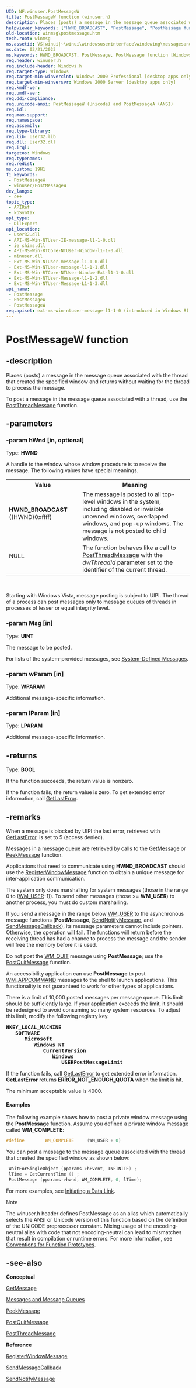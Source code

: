 ```yaml
---
UID: NF:winuser.PostMessageW
title: PostMessageW function (winuser.h)
description: Places (posts) a message in the message queue associated with the thread that created the specified window and returns without waiting for the thread to process the message. (Unicode)
helpviewer_keywords: ["HWND_BROADCAST", "PostMessage", "PostMessage function [Windows and Messages]", "PostMessageW", "_win32_PostMessage", "_win32_postmessage_cpp", "winmsg.postmessage", "winui._win32_postmessage", "winuser/PostMessage", "winuser/PostMessageW"]
old-location: winmsg\postmessage.htm
tech.root: winmsg
ms.assetid: VS|winui|~\winui\windowsuserinterface\windowing\messagesandmessagequeues\messagesandmessagequeuesreference\messagesandmessagequeuesfunctions\postmessage.htm
ms.date: 03/21/2023
ms.keywords: HWND_BROADCAST, PostMessage, PostMessage function [Windows and Messages], PostMessageA, PostMessageW, _win32_PostMessage, _win32_postmessage_cpp, winmsg.postmessage, winui._win32_postmessage, winuser/PostMessage, winuser/PostMessageA, winuser/PostMessageW
req.header: winuser.h
req.include-header: Windows.h
req.target-type: Windows
req.target-min-winverclnt: Windows 2000 Professional [desktop apps only]
req.target-min-winversvr: Windows 2000 Server [desktop apps only]
req.kmdf-ver: 
req.umdf-ver: 
req.ddi-compliance: 
req.unicode-ansi: PostMessageW (Unicode) and PostMessageA (ANSI)
req.idl: 
req.max-support: 
req.namespace: 
req.assembly: 
req.type-library: 
req.lib: User32.lib
req.dll: User32.dll
req.irql: 
targetos: Windows
req.typenames: 
req.redist: 
ms.custom: 19H1
f1_keywords:
 - PostMessageW
 - winuser/PostMessageW
dev_langs:
 - c++
topic_type:
 - APIRef
 - kbSyntax
api_type:
 - DllExport
api_location:
 - User32.dll
 - API-MS-Win-NTUser-IE-message-l1-1-0.dll
 - ie_shims.dll
 - API-MS-Win-RTCore-NTUser-Window-l1-1-0.dll
 - minuser.dll
 - Ext-MS-Win-NTUser-message-l1-1-0.dll
 - Ext-MS-Win-NTUser-message-l1-1-1.dll
 - Ext-MS-Win-RTCore-NTUser-Window-Ext-l1-1-0.dll
 - Ext-MS-Win-NTUser-Message-l1-1-2.dll
 - Ext-MS-Win-NTUser-Message-L1-1-3.dll
api_name:
 - PostMessage
 - PostMessageA
 - PostMessageW
req.apiset: ext-ms-win-ntuser-message-l1-1-0 (introduced in Windows 8)
---
```


# PostMessageW function


## -description

Places (posts) a message in the message queue associated with the thread that created the specified window and returns without waiting for the thread to process the message.

To post a message in the message queue associated with a thread, use the <a href="/windows/desktop/api/winuser/nf-winuser-postthreadmessagea">PostThreadMessage</a> function.

## -parameters

### -param hWnd [in, optional]

Type: <b>HWND</b>

A handle to the window whose window procedure is to receive the message. The following values have special meanings.

<table>
<tr>
<th>Value</th>
<th>Meaning</th>
</tr>
<tr>
<td width="40%"><a id="HWND_BROADCAST"></a><a id="hwnd_broadcast"></a><dl>
<dt><b>HWND_BROADCAST</b></dt>
<dt>((HWND)0xffff)</dt>
</dl>
</td>
<td width="60%">
The message is posted to all top-level windows in the system, including disabled or invisible unowned windows, overlapped windows, and pop-up windows. The message is not posted to child windows.

</td>
</tr>
<tr>
<td width="40%">
<dl>
<dt>NULL</dt>
</dl>
</td>
<td width="60%">
The function behaves like a call to <a href="/windows/desktop/api/winuser/nf-winuser-postthreadmessagea">PostThreadMessage</a> with the <i>dwThreadId</i> parameter set to the identifier of the current thread.

</td>
</tr>
</table>
 

Starting with Windows Vista, message posting is subject to UIPI. The thread of a process can post messages only to message queues of threads in processes of lesser or equal integrity level.

### -param Msg [in]

Type: <b>UINT</b>

The message to be posted.

For lists of the system-provided messages, see <a href="/windows/desktop/winmsg/about-messages-and-message-queues">System-Defined Messages</a>.

### -param wParam [in]

Type: <b>WPARAM</b>

Additional message-specific information.

### -param lParam [in]

Type: <b>LPARAM</b>

Additional message-specific information.

## -returns

Type: <b>BOOL</b>

If the function succeeds, the return value is nonzero.

If the function fails, the return value is zero. To get extended error information, call <a href="/windows/desktop/api/errhandlingapi/nf-errhandlingapi-getlasterror">GetLastError</a>.

## -remarks

 When a message is blocked by UIPI the last error, retrieved with <a href="/windows/desktop/api/errhandlingapi/nf-errhandlingapi-getlasterror">GetLastError</a>, is set to 5 (access denied).

Messages in a message queue are retrieved by calls to the <a href="/windows/desktop/api/winuser/nf-winuser-getmessage">GetMessage</a> or <a href="/windows/desktop/api/winuser/nf-winuser-peekmessagea">PeekMessage</a> function.

Applications that need to communicate using <b>HWND_BROADCAST</b> should use the <a href="/windows/desktop/api/winuser/nf-winuser-registerwindowmessagea">RegisterWindowMessage</a> function to obtain a unique message for inter-application communication.

The system only does marshalling for system messages (those in the range 0 to (<a href="/windows/desktop/winmsg/wm-user">WM_USER</a>-1)). To send other messages (those &gt;= <b>WM_USER</b>) to another process, you must do custom marshalling.

If you send a message in the range below <a href="/windows/desktop/winmsg/wm-user">WM_USER</a> to the asynchronous message functions (<b>PostMessage</b>, <a href="/windows/desktop/api/winuser/nf-winuser-sendnotifymessagea">SendNotifyMessage</a>, and <a href="/windows/desktop/api/winuser/nf-winuser-sendmessagecallbacka">SendMessageCallback</a>), its message parameters cannot include pointers. Otherwise, the operation will fail. The functions will return before the receiving thread has had a chance to process the message and the sender will free the memory before it is used.

Do not post the <a href="/windows/desktop/winmsg/wm-quit">WM_QUIT</a> message using <b>PostMessage</b>; use the <a href="/windows/desktop/api/winuser/nf-winuser-postquitmessage">PostQuitMessage</a> function.

 An accessibility application can use <b>PostMessage</b> to post <a href="/windows/desktop/inputdev/wm-appcommand">WM_APPCOMMAND</a> messages  to the shell to launch applications. This  functionality is not guaranteed to work for other types of applications.

There is a limit of 10,000 posted messages per message queue. This limit should be sufficiently large.  If your application exceeds the limit, it should be redesigned to avoid consuming so many system resources. To adjust this limit, modify the following registry key.

<pre><b>HKEY_LOCAL_MACHINE</b>
   <b>SOFTWARE</b>
      <b>Microsoft</b>
         <b>Windows NT</b>
            <b>CurrentVersion</b>
               <b>Windows</b>
                  <b>USERPostMessageLimit</b></pre>

If the function fails, call <a href="/windows/desktop/api/errhandlingapi/nf-errhandlingapi-getlasterror">GetLastError</a> to get extended error information. <b>GetLastError</b> returns <b>ERROR_NOT_ENOUGH_QUOTA</b> when the limit is hit.

The minimum acceptable value is 4000.

			


#### Examples

The following example shows how to post a private window message using the <b>PostMessage</b> function. Assume you defined a private window message called <b>WM_COMPLETE</b>: 


```cpp
#define        WM_COMPLETE     (WM_USER + 0)

```


You can post a message to the message queue associated with the thread that created the specified window as shown below:


```cpp
 WaitForSingleObject (pparams->hEvent, INFINITE) ;
 lTime = GetCurrentTime () ;
 PostMessage (pparams->hwnd, WM_COMPLETE, 0, lTime);

```


For more examples, see <a href="/windows/desktop/dataxchg/using-dynamic-data-exchange">Initiating a Data Link</a>.

<div class="code"></div>




> [!NOTE]
> The winuser.h header defines PostMessage as an alias which automatically selects the ANSI or Unicode version of this function based on the definition of the UNICODE preprocessor constant. Mixing usage of the encoding-neutral alias with code that not encoding-neutral can lead to mismatches that result in compilation or runtime errors. For more information, see [Conventions for Function Prototypes](/windows/win32/intl/conventions-for-function-prototypes).

## -see-also

<b>Conceptual</b>



<a href="/windows/desktop/api/winuser/nf-winuser-getmessage">GetMessage</a>



<a href="/windows/desktop/winmsg/messages-and-message-queues">Messages and Message Queues</a>



<a href="/windows/desktop/api/winuser/nf-winuser-peekmessagea">PeekMessage</a>



<a href="/windows/desktop/api/winuser/nf-winuser-postquitmessage">PostQuitMessage</a>



<a href="/windows/desktop/api/winuser/nf-winuser-postthreadmessagea">PostThreadMessage</a>



<b>Reference</b>



<a href="/windows/desktop/api/winuser/nf-winuser-registerwindowmessagea">RegisterWindowMessage</a>



<a href="/windows/desktop/api/winuser/nf-winuser-sendmessagecallbacka">SendMessageCallback</a>



<a href="/windows/desktop/api/winuser/nf-winuser-sendnotifymessagea">SendNotifyMessage</a>
